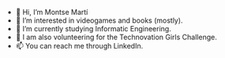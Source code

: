 - 👋 Hi, I’m Montse Martí
- 👀 I’m interested in videogames and books (mostly).
- 🌱 I’m currently studying Informatic Engineering.
- 💞️ I am also volunteering for the Technovation Girls Challenge.
- 📫 You can reach me through LinkedIn.

<!---
princessane/princessane is a ✨ special ✨ repository because its `README.md` (this file) appears on your GitHub profile.
You can click the Preview link to take a look at your changes.
--->
